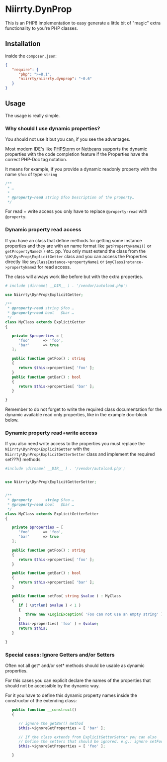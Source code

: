 # Niirrty.DynProp

This is an PHP8 implementation to easy generate a little bit of "magic" extra functionality to you're PHP classes.

## Installation

inside the `composer.json`:

```json
{
   "require": {
      "php": ">=8.1",
      "niirrty/niirrty.dynprop": "~0.6"
   }
}
```

## Usage

The usage is really simple.

### Why should I use dynamic properties?

You should not use it but you can, if you see the advantages.

Most modern IDE's like [PHPStorm](https://www.jetbrains.com/phpstorm/) or [Netbeans](https://netbeans.org/features/php/)
supports the dynamic properties with the code completion feature if the Properties have the correct PHP-Doc tag
notation.

It means for example, if you provide a dynamic readonly property with the name `$foo` of type `string`

```php
/**
 * …
 *
 * @property-read string $foo Description of the property…
 */
```

For read + write access you only have to replace `@property-read` with `@property`.

### Dynamic property read access

If you have an class that define methods for getting some instance properties and they are with an name format
like `getPropertyName1()` or `getPropertyName2()` etc. pp. You only must extend the class from the
`\UK\DynProp\ExplicitGetter` class and you can access the Properties directly like
`$myClassInstance->propertyName1` or `$myClassInstance->propertyName2` for read access.

The class will always work like before but with the extra properties.

```php
# include \dirname( __DIR__ ) . '/vendor/autoload.php';

use Niirrty\DynProp\ExplicitGetter;

/**
 * @property-read string $foo …
 * @property-read bool   $bar …
 */
class MyClass extends ExplicitGetter
{

   private $properties = [
      'foo'      => 'foo',
      'bar'      => true
   ];

   public function getFoo() : string
   {
      return $this->properties[ 'foo' ];
   }
   public function getBar() : bool
   {
      return $this->properties[ 'bar' ];
   }

}
```

Remember to do not forget to write the required class documentation for the dynamic available read only properties,
like in the example doc-block below.

### Dynamic property read+write access

If you also need write access to the properties you must replace the `Niirrty\DynProp\ExplicitGetter`
with the `Niirrty\DynProp\ExplicitGetterSetter` class and implement the required set???() methods

```php
#include \dirname( __DIR__ ) . '/vendor/autoload.php';


use Niirrty\DynProp\ExplicitGetterSetter;


/**
 * @property      string $foo …
 * @property-read bool   $bar …
 */
class MyClass extends ExplicitGetterSetter
{

   private $properties = [
      'foo'      => 'foo',
      'bar'      => true
   ];

   public function getFoo() : string
   {
      return $this->properties[ 'foo' ];
   }

   public function getBar() : bool
   {
      return $this->properties[ 'bar' ];
   }

   public function setFoo( string $value ) : MyClass
   {
      if ( \strlen( $value ) < 1 )
      {
         throw new \LogicException( 'Foo can not use an empty string' );
      }
      $this->properties[ 'foo' ] = $value;
      return $this;
   }

}
```

### Special cases: Ignore Getters and/or Setters

Often not all get* and/or set* methods should be usable as dynamic properties.

For this cases you can explicit declare the names of the properties that should not be accessible
by the dynamic way.

For it you have to define this dynamic property names inside the constructor of the extending class:

```php
   public function __construct()
   {

      // ignore the getBar() method
      $this->ignoreGetProperties = [ 'bar' ];

      // If the class extends from ExplicitGetterSetter you can also
      // Define the setters that should be ignored. e.g.: ignore setFoo()
      $this->ignoreSetProperties = [ 'foo' ];

   }
```
